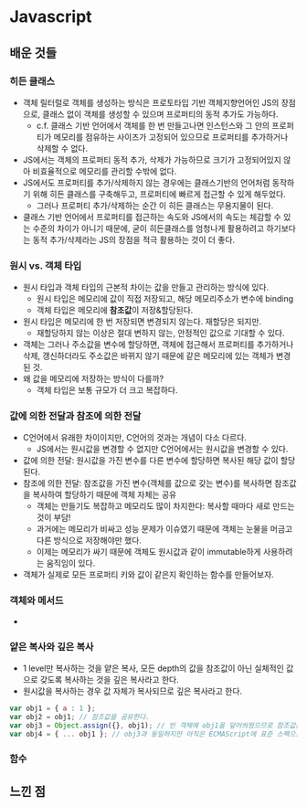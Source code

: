 # Javascript

## 배운 것들

### 히든 클래스
- 객체 릴터럴로 객체를 생성하는 방식은 프로토타입 기반 객체지향언어인 JS의 장점으로, 클래스 없이 객체를 생성할 수 있으며 프로퍼티의 동적 추가도 가능하다.
  - c.f. 클래스 기반 언어에서 객체를 한 번 만들고나면 인스턴스와 그 안의 프로퍼티가 메모리를 점유하는 사이즈가 고정되어 있으므로 프로퍼티를 추가하거나 삭제할 수 없다. 
- JS에서는 객체의 프로퍼티 동적 추가, 삭제가 가능하므로 크기가 고정되어있지 않아 비효율적으로 메모리를 관리할 수밖에 없다.
- JS에서도 프로퍼티를 추가/삭제하지 않는 경우에는 클래스기반의 언어처럼 동작하기 위해 히든 클래스를 구축해두고, 프로퍼티에 빠르게 접근할 수 있게 해두었다.
  - 그러나 프로퍼티 추가/삭제하는 순간 이 히든 클래스는 무용지물이 된다.
- 클래스 기반 언어에서 프로퍼티를 접근하는 속도와 JS에서의 속도는 체감할 수 있는 수준의 차이가 아니기 때문에, 굳이 히든클래스를 엄청나게 활용하려고 하기보다는 동적 추가/삭제라는 JS의 장점을 적극 활용하는 것이 더 좋다.

### 원시 vs. 객체 타입
- 원시 타입과 객체 타입의 근본적 차이는 값을 만들고 관리하는 방식에 있다.
  - 원시 타입은 메모리에 값이 직접 저장되고, 해당 메모리주소가 변수에 binding
  - 객체 타입은 메모리에 **참조값**이 저장&할당된다.
- 원시 타입은 메모리에 한 번 저장되면 변경되지 않는다. 재할당은 되지만.
  - 재할당하지 않는 이상은 절대 변하지 않는, 안정적인 값으로 기대할 수 있다.
- 객체는 그러나 주소값을 변수에 할당하면, 객체에 접근해서 프로퍼티를 추가하거나 삭제, 갱신하더라도 주소값은 바뀌지 않기 때문에 같은 메모리에 있는 객체가 변경된 것.
- 왜 값을 메모리에 저장하는 방식이 다를까?
  - 객체 타입은 보통 규모가 더 크고 복잡하다. 

### 값에 의한 전달과 참조에 의한 전달
- C언어에서 유래한 차이이지만, C언어의 것과는 개념이 다소 다르다.
  - JS에서는 원시값을 변경할 수 없지만 C언어에서는 원시값을 변경할 수 있다.
- 값에 의한 전달: 원시값을 가진 변수를 다른 변수에 할당하면 복사된 해당 값이 할당된다.
- 참조에 의한 전달: 참조값을 가진 변수(객체를 값으로 갖는 변수)를 복사하면 참조값을 복사하여 할당하기 때문에 객체 자체는 공유
  - 객체는 만들기도 복잡하고 메모리도 많이 차지한다: 복사할 때마다 새로 만드는 것이 부담!
  - 과거에는 메모리가 비싸고 성능 문제가 이슈였기 때문에 객체는 눈물을 머금고 다른 방식으로 저장해야만 했다.
  - 이제는 메모리가 싸기 때문에 객체도 원시값과 같이 immutable하게 사용하려는 움직임이 있다.
- 객체가 실제로 모든 프로퍼티 키와 값이 같은지 확인하는 함수를 만들어보자.


### 객체와 메서드
- 

### 얕은 복사와 깊은 복사
- 1 level만 복사하는 것을 얕은 복사, 모든 depth의 값을 참조값이 아닌 실체적인 값으로 갖도록 복사하는 것을 깊은 복사라고 한다.
- 원시값을 복사하는 경우 값 자체가 복사되므로 깊은 복사라고 한다.
```javascript
var obj1 = { a : 1 };
var obj2 = obj1; // 참조값을 공유한다.
var obj3 = Object.assign({}, obj1); // 빈 객체에 obj1을 덮어씌웠으므로 참조값을 공유하지는 않지만 obj1 안에 객체가 있어 depth가 하나 더 들어가면 해당 참조값은 공유된다.
var obj4 = { ... obj1 }; // obj3과 동일하지만 아직은 ECMAScript에 표준 스펙으로 발표되진 않음.
```


### 함수


## 느낀 점
